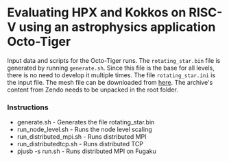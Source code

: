 # Evaluating HPX and Kokkos on RISC-V using an astrophysics application Octo-Tiger

Input data and scripts for the Octo-Tiger runs. The `rotating_star.bin` file is generated by running 
`generate.sh`. Since this file is the base for all levels, there is no need to develop it multiple times. 
The file `rotating_star.ini` is the input file. The mesh file can be downloaded from [here](https://zenodo.org/record/8111772).
The archive's content from Zendo needs to be unpacked in the root folder. 

### Instructions

- generate.sh - Generates the file rotating_star.bin
- run_node_level.sh - Runs the node level scaling
- run_distributed_mpi.sh - Runs distributed MPI 
- run_distributedtcp.sh - Runs distributed TCP
- pjusb -s run.sh - Runs distributed MPI on Fugaku


